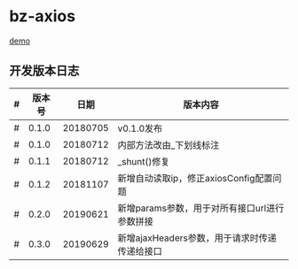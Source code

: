# bz-axios

[demo](https://bozhongfe.github.io/bz-axios/dist/demo/)


## 开发版本日志

|#|版本号|日期|版本内容|
|---|---|---|---|
|#|0.1.0|20180705| v0.1.0发布
|#|0.1.0|20180712| 内部方法改由_下划线标注
|#|0.1.1|20180712| _shunt()修复
|#|0.1.2|20181107| 新增自动读取ip，修正axiosConfig配置问题
|#|0.2.0|20190621| 新增params参数，用于对所有接口url进行参数拼接
|#|0.3.0|20190629| 新增ajaxHeaders参数，用于请求时传递传递给接口